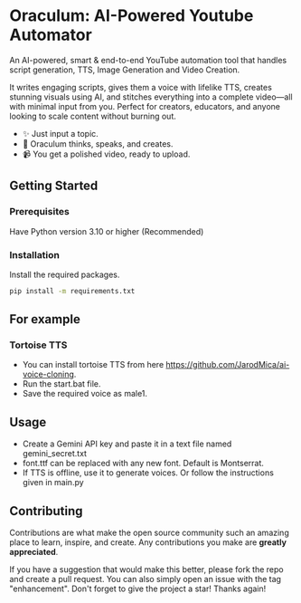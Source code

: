 # Oraculum: AI-Powered Youtube Automator
An AI-powered, smart & end-to-end YouTube automation tool that handles script generation, TTS, Image Generation and Video Creation. </p>

It writes engaging scripts, gives them a voice with lifelike TTS, creates stunning visuals using AI, and stitches everything into a complete video—all with minimal input from you.
Perfect for creators, educators, and anyone looking to scale content without burning out.
- ✨ Just input a topic.
- 🧠 Oraculum thinks, speaks, and creates.
- 📹 You get a polished video, ready to upload.


<!-- GETTING STARTED -->
## Getting Started

### Prerequisites

Have Python version 3.10 or higher (Recommended)


### Installation

Install the required packages.

  ```sh
  pip install -m requirements.txt
  ```

## For example

### Tortoise TTS

- You can install tortoise TTS from here https://github.com/JarodMica/ai-voice-cloning. 
- Run the start.bat file.
- Save the required voice as male1.

## Usage

- Create a Gemini API key and paste it in a text file named gemini_secret.txt
- font.ttf can be replaced with any new font. Default is Montserrat. 
- If TTS is offline, use it to generate voices. Or follow the instructions given in main.py 

<!-- CONTRIBUTING -->
## Contributing

Contributions are what make the open source community such an amazing place to learn, inspire, and create. Any contributions you make are **greatly appreciated**.

If you have a suggestion that would make this better, please fork the repo and create a pull request. You can also simply open an issue with the tag "enhancement".
Don't forget to give the project a star! Thanks again!
